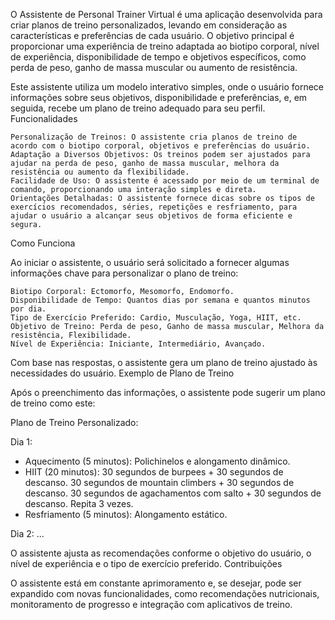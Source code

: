 O Assistente de Personal Trainer Virtual é uma aplicação desenvolvida para criar planos de treino personalizados, levando em consideração as características e preferências de cada usuário. O objetivo principal é proporcionar uma experiência de treino adaptada ao biotipo corporal, nível de experiência, disponibilidade de tempo e objetivos específicos, como perda de peso, ganho de massa muscular ou aumento de resistência.

Este assistente utiliza um modelo interativo simples, onde o usuário fornece informações sobre seus objetivos, disponibilidade e preferências, e, em seguida, recebe um plano de treino adequado para seu perfil.
Funcionalidades

    Personalização de Treinos: O assistente cria planos de treino de acordo com o biotipo corporal, objetivos e preferências do usuário.
    Adaptação a Diversos Objetivos: Os treinos podem ser ajustados para ajudar na perda de peso, ganho de massa muscular, melhora da resistência ou aumento da flexibilidade.
    Facilidade de Uso: O assistente é acessado por meio de um terminal de comando, proporcionando uma interação simples e direta.
    Orientações Detalhadas: O assistente fornece dicas sobre os tipos de exercícios recomendados, séries, repetições e resfriamento, para ajudar o usuário a alcançar seus objetivos de forma eficiente e segura.

Como Funciona

Ao iniciar o assistente, o usuário será solicitado a fornecer algumas informações chave para personalizar o plano de treino:

    Biotipo Corporal: Ectomorfo, Mesomorfo, Endomorfo.
    Disponibilidade de Tempo: Quantos dias por semana e quantos minutos por dia.
    Tipo de Exercício Preferido: Cardio, Musculação, Yoga, HIIT, etc.
    Objetivo de Treino: Perda de peso, Ganho de massa muscular, Melhora da resistência, Flexibilidade.
    Nível de Experiência: Iniciante, Intermediário, Avançado.

Com base nas respostas, o assistente gera um plano de treino ajustado às necessidades do usuário.
Exemplo de Plano de Treino

Após o preenchimento das informações, o assistente pode sugerir um plano de treino como este:

Plano de Treino Personalizado:

Dia 1:
- Aquecimento (5 minutos): Polichinelos e alongamento dinâmico.
- HIIT (20 minutos):
  30 segundos de burpees + 30 segundos de descanso.
  30 segundos de mountain climbers + 30 segundos de descanso.
  30 segundos de agachamentos com salto + 30 segundos de descanso.
  Repita 3 vezes.
- Resfriamento (5 minutos): Alongamento estático.

Dia 2:
...

O assistente ajusta as recomendações conforme o objetivo do usuário, o nível de experiência e o tipo de exercício preferido.
Contribuições

O assistente está em constante aprimoramento e, se desejar, pode ser expandido com novas funcionalidades, como recomendações nutricionais, monitoramento de progresso e integração com aplicativos de treino.
